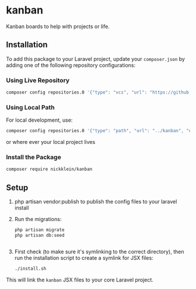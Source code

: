 # kanban
Kanban boards to help with projects or life.

## Installation

To add this package to your Laravel project, update your `composer.json` by adding one of the following repository configurations:

### Using Live Repository
```sh
composer config repositories.0 '{"type": "vcs", "url": "https://github.com/nickklein/kanban"}'
```

### Using Local Path
For local development, use:
```sh
composer config repositories.0 '{"type": "path", "url": "../kanban", "options": {"symlink": true}}'
```
or where ever your local project lives

### Install the Package
```sh
composer require nickklein/kanban
```

## Setup
1. php artisan vendor:publish to publish the config files to your laravel install
2. Run the migrations:
   ```sh
   php artisan migrate
   php artisan db:seed
   ```

   ```

3. First check (to make sure it's symlinking to the correct directory), then run the installation script to create a symlink for JSX files:
   ```sh
   ./install.sh
   ```

This will link the `kanban` JSX files to your core Laravel project.

